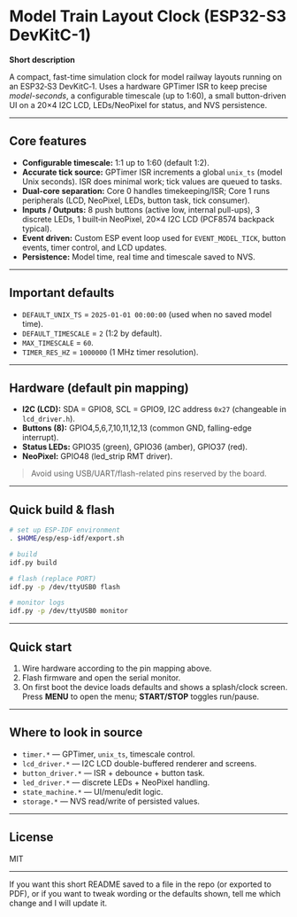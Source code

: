# Model Train Layout Clock (ESP32-S3 DevKitC-1)

**Short description**

A compact, fast-time simulation clock for model railway layouts running on an ESP32‑S3 DevKitC‑1. Uses a hardware GPTimer ISR to keep precise *model-seconds*, a configurable timescale (up to 1:60), a small button-driven UI on a 20×4 I2C LCD, LEDs/NeoPixel for status, and NVS persistence.

---

## Core features

* **Configurable timescale:** 1:1 up to 1:60 (default 1:2).
* **Accurate tick source:** GPTimer ISR increments a global `unix_ts` (model Unix seconds). ISR does minimal work; tick values are queued to tasks.
* **Dual‑core separation:** Core 0 handles timekeeping/ISR; Core 1 runs peripherals (LCD, NeoPixel, LEDs, button task, tick consumer).
* **Inputs / Outputs:** 8 push buttons (active low, internal pull-ups), 3 discrete LEDs, 1 built‑in NeoPixel, 20×4 I2C LCD (PCF8574 backpack typical).
* **Event driven:** Custom ESP event loop used for `EVENT_MODEL_TICK`, button events, timer control, and LCD updates.
* **Persistence:** Model time, real time and timescale saved to NVS.

---

## Important defaults

* `DEFAULT_UNIX_TS` = `2025-01-01 00:00:00` (used when no saved model time).
* `DEFAULT_TIMESCALE` = `2` (1:2 by default).
* `MAX_TIMESCALE` = `60`.
* `TIMER_RES_HZ` = `1000000` (1 MHz timer resolution).

---

## Hardware (default pin mapping)

* **I2C (LCD):** SDA = GPIO8, SCL = GPIO9, I2C address `0x27` (changeable in `lcd_driver.h`).
* **Buttons (8):** GPIO4,5,6,7,10,11,12,13 (common GND, falling-edge interrupt).
* **Status LEDs:** GPIO35 (green), GPIO36 (amber), GPIO37 (red).
* **NeoPixel:** GPIO48 (led\_strip RMT driver).

> Avoid using USB/UART/flash-related pins reserved by the board.

---

## Quick build & flash

```bash
# set up ESP-IDF environment
. $HOME/esp/esp-idf/export.sh

# build
idf.py build

# flash (replace PORT)
idf.py -p /dev/ttyUSB0 flash

# monitor logs
idf.py -p /dev/ttyUSB0 monitor
```

---

## Quick start

1. Wire hardware according to the pin mapping above.
2. Flash firmware and open the serial monitor.
3. On first boot the device loads defaults and shows a splash/clock screen. Press **MENU** to open the menu; **START/STOP** toggles run/pause.

---

## Where to look in source

* `timer.*` — GPTimer, `unix_ts`, timescale control.
* `lcd_driver.*` — I2C LCD double-buffered renderer and screens.
* `button_driver.*` — ISR + debounce + button task.
* `led_driver.*` — discrete LEDs + NeoPixel handling.
* `state_machine.*` — UI/menu/edit logic.
* `storage.*` — NVS read/write of persisted values.

---

## License

MIT

---

If you want this short README saved to a file in the repo (or exported to PDF), or if you want to tweak wording or the defaults shown, tell me which change and I will update it.
